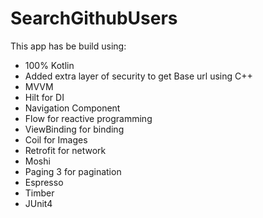 # SearchGithubUsers

This app has be build using:

- 100% Kotlin
- Added extra layer of security to get Base url using C++
- MVVM
- Hilt for DI
- Navigation Component
- Flow for reactive programming
- ViewBinding for binding
- Coil for Images
- Retrofit for network
- Moshi
- Paging 3 for pagination
- Espresso
- Timber
- JUnit4